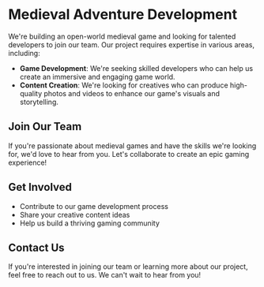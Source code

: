 # Medieval Adventure Development

We're building an open-world medieval game and looking for talented developers to join our team. Our project requires expertise in various areas, including:

* **Game Development**: We're seeking skilled developers who can help us create an immersive and engaging game world.
* **Content Creation**: We're looking for creatives who can produce high-quality photos and videos to enhance our game's visuals and storytelling.

## Join Our Team

If you're passionate about medieval games and have the skills we're looking for, we'd love to hear from you. Let's collaborate to create an epic gaming experience!

## Get Involved

* Contribute to our game development process
* Share your creative content ideas
* Help us build a thriving gaming community

## Contact Us

If you're interested in joining our team or learning more about our project, feel free to reach out to us. We can't wait to hear from you!
